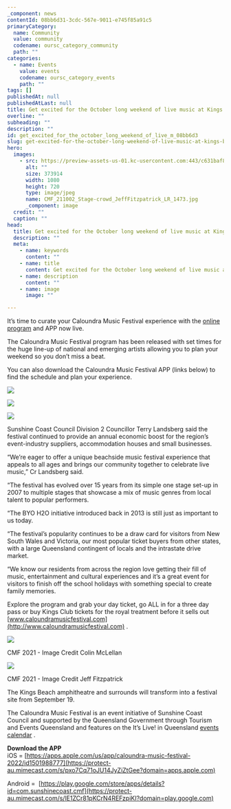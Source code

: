 ```yaml
---
_component: news
contentId: 08bb6d31-3cdc-567e-9011-e745f85a91c5
primaryCategory:
  name: Community
  value: community
  codename: oursc_category_community
  path: ""
categories:
  - name: Events
    value: events
    codename: oursc_category_events
    path: ""
tags: []
publishedAt: null
publishedAtLast: null
title: Get excited for the October long weekend of live music at Kings Beach
overline: ""
subheading: ""
description: ""
id: get_excited_for_the_october_long_weekend_of_live_m_08bb6d3
slug: get-excited-for-the-october-long-weekend-of-live-music-at-kings-beach
hero:
  images:
    - src: https://preview-assets-us-01.kc-usercontent.com:443/c631baf8-1b46-001f-580c-d0001b68b4a8/c377d496-b531-418c-88f6-a70d3093d179/CMF_211002_Stage-crowd_JeffFitzpatrick_LR_1473.jpg
      alt: ""
      size: 373914
      width: 1080
      height: 720
      type: image/jpeg
      name: CMF_211002_Stage-crowd_JeffFitzpatrick_LR_1473.jpg
      _component: image
  credit: ""
  caption: ""
head:
  title: Get excited for the October long weekend of live music at Kings Beach
  description: ""
  meta:
    - name: keywords
      content: ""
    - name: title
      content: Get excited for the October long weekend of live music at Kings Beach
    - name: description
      content: ""
    - name: image
      image: ""

---
```

It’s time to curate your Caloundra Music Festival experience with the [online program](https://caloundramusicfestival.com/artist-program/)
&#x20;and APP now live.

The Caloundra Music Festival program has been released with set times for the huge line-up of national and emerging artists allowing you to plan your weekend so you don’t miss a beat.

You can also download the Caloundra Music Festival APP (links below) to find the schedule and plan your experience.

![](https://preview-assets-us-01.kc-usercontent.com:443/c631baf8-1b46-001f-580c-d0001b68b4a8/a7ea8162-f94d-4c8c-a3fb-e84429556832/CMF-APP-903x1024.jpg)

![](https://preview-assets-us-01.kc-usercontent.com:443/c631baf8-1b46-001f-580c-d0001b68b4a8/c134a014-6471-4167-8573-d642b2bbbeef/CMF-APP-Artist-List-729x1024.jpg)

![](https://preview-assets-us-01.kc-usercontent.com:443/c631baf8-1b46-001f-580c-d0001b68b4a8/5be35dce-93ea-4459-815e-6f94fcf8316f/CMF-APP-Program-869x1024.jpg)

Sunshine Coast Council Division 2 Councillor Terry Landsberg said the festival continued to provide an annual economic boost for the region’s event-industry suppliers, accommodation houses and small businesses.

“We’re eager to offer a unique beachside music festival experience that appeals to all ages and brings our community together to celebrate live music,” Cr Landsberg said.

“The festival has evolved over 15 years from its simple one stage set-up in 2007 to multiple stages that showcase a mix of music genres from local talent to popular performers.

“The BYO H2O initiative introduced back in 2013 is still just as important to us today.

“The festival’s popularity continues to be a draw card for visitors from New South Wales and Victoria, our most popular ticket buyers from other states, with a large Queensland contingent of locals and the intrastate drive market.

“We know our residents from across the region love getting their fill of music, entertainment and cultural experiences and it’s a great event for visitors to finish off the school holidays with something special to create family memories.

Explore the program and grab your day ticket, go ALL in for a three day pass or buy Kings Club tickets for the royal treatment before it sells out [www.caloundramusicfestival.com](http://www.caloundramusicfestival.com)
.

![](https://preview-assets-us-01.kc-usercontent.com:443/c631baf8-1b46-001f-580c-d0001b68b4a8/be908176-bc8a-46b8-ad17-81061092c77d/CMF_011021_ColinMcLellan_LR-27-1-1024x683.jpg)

CMF 2021 - Image Credit Colin McLellan

![](https://preview-assets-us-01.kc-usercontent.com:443/c631baf8-1b46-001f-580c-d0001b68b4a8/bce5a587-1c98-4541-ae53-d89e2dbc89f8/CMF_211002_Crowds_JeffFitzpatrick_LR_1388-1-1024x683.jpg)

CMF 2021 - Image Credit Jeff Fitzpatrick

The Kings Beach amphitheatre and surrounds will transform into a festival site from September 19.

The Caloundra Music Festival is an event initiative of Sunshine Coast Council and supported by the Queensland Government through Tourism and Events Queensland and features on the It’s Live! in Queensland [events calendar](https://www.queensland.com/au/en/things-to-do/events/p-56fa1638e9210f7e67edbe40-caloundra-music-festival)
.

**Download the APP**\
iOS = [https://apps.apple.com/us/app/caloundra-music-festival-2022/id1501988777](https://protect-au.mimecast.com/s/pxo7Cq71oJU14JyZiZtGee?domain=apps.apple.com)


Android =  [https://play.google.com/store/apps/details?id=com.sunshinecoast.cmf](https://protect-au.mimecast.com/s/lE1ZCr81pKCrN4REFzpiKI?domain=play.google.com)
